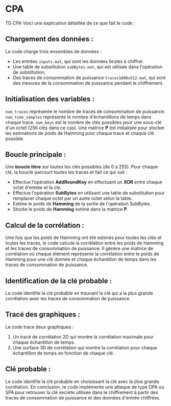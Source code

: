 # CPA
TD CPA
Voici une explication détaillée de ce que fait le code :

## Chargement des données :

Le code charge trois ensembles de données :
- Les entrées `inputs.mat`, qui sont les données brutes à chiffrer.
- Une table de substitution `subBytes.mat`, qui est utilisée dans l'opération de substitution.
- Des traces de consommation de puissance `traces1000x512.mat`, qui sont des mesures de la consommation de puissance pendant le chiffrement.

## Initialisation des variables :

`num_traces` représente le nombre de traces de consommation de puissance.
`num_time_samples` représente le nombre d'échantillons de temps dans chaque trace.
`num_keys` est le nombre de clés possibles pour une sous-clé d'un octet (256 clés dans ce cas).
Une matrice __P__ est initialisée pour stocker les estimations de poids de Hamming pour chaque trace et chaque clé possible.

## Boucle principale :

Une __boucle itère__ sur toutes les clés possibles (de 0 à 255).
Pour chaque clé, la boucle parcourt toutes les traces et fait ce qui suit :
- Effectue l'opération __AddRoundKey__ en effectuant un __XOR__ entre chaque octet d'entrée et la clé.
- Effectue l'opération __SubBytes__ en utilisant une table de substitution pour remplacer chaque octet par un autre octet selon la table.
- Estime le poids de __Hamming__ de la sortie de l'opération SubBytes.
- Stocke le poids de __Hamming__ estimé dans la matrice __P__.

## Calcul de la corrélation :

Une fois que les poids de Hamming ont été estimés pour toutes les clés et toutes les traces, le code calcule la corrélation entre les poids de Hamming et les traces de consommation de puissance.
Il génère une matrice de corrélation où chaque élément représente la corrélation entre le poids de Hamming pour une clé donnée et chaque échantillon de temps dans les traces de consommation de puissance.

## Identification de la clé probable :

Le code identifie la clé probable en trouvant la clé qui a la plus grande corrélation avec les traces de consommation de puissance.

## Tracé des graphiques :

Le code trace deux graphiques :

1. Un tracé de corrélation 2D qui montre la corrélation maximale pour chaque échantillon de temps.
2. Une surface 3D de corrélation qui montre la corrélation pour chaque échantillon de temps en fonction de chaque clé.

## Clé probable :

Le code identifie la clé probable en choisissant la clé avec la plus grande corrélation.
En conclusion, le code implémente une attaque de type DPA ou SPA pour retrouver la clé secrète utilisée dans le chiffrement à partir des traces de consommation de puissance et des données d'entrée chiffrées.
